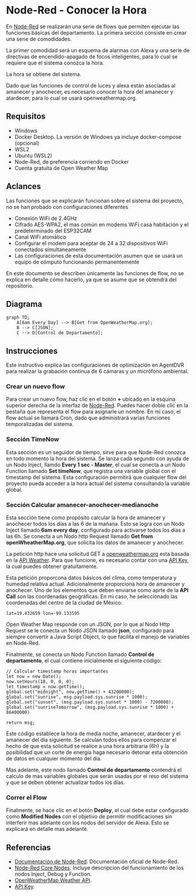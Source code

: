 # Node-Red - Conocer la Hora

En [Node-Red](http://localhost:1880/) se realizarán una serie de flows que permiten ejecutar las funciones básicas del departamento. La primera sección consiste en crear una serie de comodidades.

La primer comodidad será un esquema de alarmas con Alexa y una serie de directivas de encendido-apagado de focos inteligentes, para lo cual se requiere que el sistema conozca la hora.

La hora se obtiene del sistema. 

Dado que las funciones de control de luces y alexa están asociadas al amanecer y anochecer, es necesario conocer la hora del amanecer y atardecer, para lo cual se usará openweathermap.org.

## Requisitos

- Windows
- Docker Desktop. La versión de Windows ya incluye docker-compose (opcional)
- WSL2
- Ubuntu (WSL2)
- Node-Red, de preferencia corriendo en Docker
- Cuenta gratuita de Open Weather Map

## Aclances

Las funciones que se explicarán funcionan sobre el sistema del proyecto, no se han probado con configuraciones diferentes

- Conexión WiFi de 2.4GHz
- Cifrado AES-WPA2, el mas común en modems WiFi casa habitación y el predeterminado del ESP32CAM
- Canal WiFi atomático
- Configurar el modem para aceptar de 24 a 32 dispositivos WiFi conectados simultaneamente
- Las configuraciones de esta documentación asumen que se usará un equipo de cómputo funcionando permanentemente

En este documento se describen únicamente las funciones de flow, no se explica en detalle cómo hacerlo, ya que se asume que se obtendrá del repositorio.

## Diagrama
```
graph TD;
    A[6am Every Day] --> B[Get from OpenWeatherMap.org];
    B --> C[JSON];
    C --> D[Control de Departamento];
```

## Instrucciones

Este instructivo explica las configuraciones de optimización en AgentDVR para realizar la grabación continua de 6 cámaras y un micrófono ambiental.

### Crear un nuevo flow

Para crear un nuevo flow, haz clic en el botón **+** ubicado en la esquina superior derecha de la interfaz de [Node-Red](http://localhost:1880/). Puedes hacer doble clic en la pestaña que representa el flow para asignarle un nombre. En mi caso, el flow actual se llamará Cron, dado que administrará varias funciones temporalizadas del sistema.

### Sección TimeNow

Esta sección es un seguidor de tiempo, sirve para que Node-Red conozca en todo momento la hora del sistema. Se lanza cada segundo con ayuda de un Nodo Inject, llamdo **Every 1 sec - Master**, el cual se conecta a un Nodo Function llamado **Set timeNow**, que registra una variable global con el timestamp del sistema. Esta configuración permitirá que cualquier flow del proyecto pueda acceder a la hora actual del sistema consultando la variable global.

### Sección Calcular amanecer-anochecer-medianoche

Esta sección tiene como propósito calcular la hora de amanecer y anochecer todos los días a las 6 de la mañana. Esto se logra con un Nodo Inject llamado **6am every day**, configurado para activarse todos los días a las 6h. Se conecta a un Nodo http Request llamado **Get from openWheatherMap.org**, que solicita los datos de amanecer y anochecer.

La petición http hace una solicitud GET a [openweathermap.org](https://openweathermap.org/) esta basada en la [API Weather](https://openweathermap.org/current). Para que funcione, es necesario contar con una [API Key](https://home.openweathermap.org/api_keys), la cual puedes obtener gratuitamente.

Esta petición proporcona datos básicos del clima, como temperatura y humedad relativa actual. Adicionalmente proporciona hora de amanecer y anochecer. Uno de los elementos que deben enviarse como aprte de la **API Call** son las coordenadas geográficas. En mi caso, he seleccionado las coordenadas del centro de la ciudad de México:

```
lat=19.432659 lon=-99.133595
```
Open Weather Map responde con un JSON, por lo que al Nodo Http Request se le conecta un Nodo JSON llamado **json**, configurado para siempre convertir a Java Script Object, lo que facilita el manejo de variables en Node-Red.

Finalmente, se conecta un Nodo Function llamado **Control de departamento**, el cual contiene inicialmente el siguiente código:

```
// Calcular timestamp horas importantes
let now = new Date();
now.setHours(18, 0, 0, 0);
let timestamp = now.getTime();
global.set("midnight", now.getTime() + 43200000);
global.set("sunrise", msg.payload.sys.sunrise * 1000);
global.set("sunset", (msg.payload.sys.sunset * 1000) - 7200000);
global.set("sunriseTomorrow", (msg.payload.sys.sunrise * 1000) + 86400000)

return msg;
```
Este código establece la hora de media noche, amanecer, atardecer y el amanecer del día siguiente. Se calculan todos ellos para compenzar el hecho de que esta solicitud se realice a una hora arbitraria (6h) y la posibilidad que un corte de energía haga necesario detonar esta obtención de datos en cualquier momento del día.

Mas adelante, este nodo llamado **Control de departamento** contendrá el calculo de mas variables globales que serán usadas por el reso del sistema y que se deben obtener actualizar todos los días.

### Correr el Flow

Finalmente, se hace clic en el botón **Deploy**, el cual debe estar configurado como **Modified Nodes** con el objetivo de permitir modificaciones sin interferir mas adelante con los nodos del servidor de Alexa. Esto se explicará en detalle mas adelante.

## Referencias
- [Documentación de Node-Red](https://nodered.org/docs/user-guide/). Documentación oficial de Node-Red.
- [Node-Red Core Nodes](https://nodered.org/docs/user-guide/nodes). Incluye descripcion del funcionamiento de los nodos Inject, Debug y Function.
- [OpenWeatherMap Weather API](https://openweathermap.org/current).
- [API Key](https://home.openweathermap.org/api_keys).